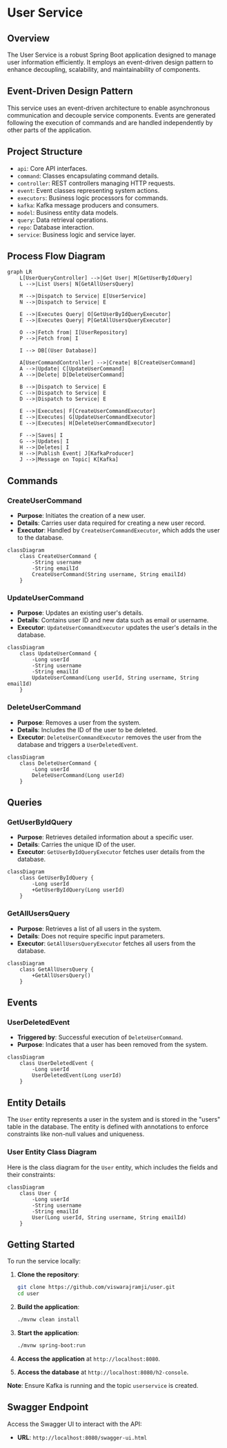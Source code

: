 
# User Service

## Overview

The User Service is a robust Spring Boot application designed to manage user information efficiently. It employs an event-driven design pattern to enhance decoupling, scalability, and maintainability of components.

## Event-Driven Design Pattern

This service uses an event-driven architecture to enable asynchronous communication and decouple service components. Events are generated following the execution of commands and are handled independently by other parts of the application.

## Project Structure

- `api`: Core API interfaces.
- `command`: Classes encapsulating command details.
- `controller`: REST controllers managing HTTP requests.
- `event`: Event classes representing system actions.
- `executors`: Business logic processors for commands.
- `kafka`: Kafka message producers and consumers.
- `model`: Business entity data models.
- `query`: Data retrieval operations.
- `repo`: Database interaction.
- `service`: Business logic and service layer.

## Process Flow Diagram

```mermaid
graph LR
    L[UserQueryController] -->|Get User| M[GetUserByIdQuery]
    L -->|List Users| N[GetAllUsersQuery]
    
    M -->|Dispatch to Service| E[UserService]
    N -->|Dispatch to Service| E
    
    E -->|Executes Query| O[GetUserByIdQueryExecutor]
    E -->|Executes Query| P[GetAllUsersQueryExecutor]
    
    O -->|Fetch from| I[UserRepository]
    P -->|Fetch from| I
    
    I --> DB[(User Database)]
    
    A[UserCommandController] -->|Create| B[CreateUserCommand]
    A -->|Update| C[UpdateUserCommand]
    A -->|Delete| D[DeleteUserCommand]
    
    B -->|Dispatch to Service| E
    C -->|Dispatch to Service| E
    D -->|Dispatch to Service| E
    
    E -->|Executes| F[CreateUserCommandExecutor]
    E -->|Executes| G[UpdateUserCommandExecutor]
    E -->|Executes| H[DeleteUserCommandExecutor]
    
    F -->|Saves| I
    G -->|Updates| I
    H -->|Deletes| I
    H -->|Publish Event| J[KafkaProducer]
    J -->|Message on Topic| K[Kafka]

```

## Commands

### CreateUserCommand

- **Purpose**: Initiates the creation of a new user.
- **Details**: Carries user data required for creating a new user record.
- **Executor**: Handled by `CreateUserCommandExecutor`, which adds the user to the database.

```mermaid
classDiagram
    class CreateUserCommand {
        -String username
        -String emailId
        CreateUserCommand(String username, String emailId)
    }
```

### UpdateUserCommand

- **Purpose**: Updates an existing user's details.
- **Details**: Contains user ID and new data such as email or username.
- **Executor**: `UpdateUserCommandExecutor` updates the user's details in the database.

```mermaid
classDiagram
    class UpdateUserCommand {
        -Long userId
        -String username
        -String emailId
        UpdateUserCommand(Long userId, String username, String emailId)
    }
```

### DeleteUserCommand

- **Purpose**: Removes a user from the system.
- **Details**: Includes the ID of the user to be deleted.
- **Executor**: `DeleteUserCommandExecutor` removes the user from the database and triggers a `UserDeletedEvent`.

```mermaid
classDiagram
    class DeleteUserCommand {
        -Long userId
        DeleteUserCommand(Long userId)
    }
```

## Queries

### GetUserByIdQuery

- **Purpose**: Retrieves detailed information about a specific user.
- **Details**: Carries the unique ID of the user.
- **Executor**: `GetUserByIdQueryExecutor` fetches user details from the database.

```mermaid
classDiagram
    class GetUserByIdQuery {
        -Long userId
        +GetUserByIdQuery(Long userId)
    }
```

### GetAllUsersQuery

- **Purpose**: Retrieves a list of all users in the system.
- **Details**: Does not require specific input parameters.
- **Executor**: `GetAllUsersQueryExecutor` fetches all users from the database.

```mermaid
classDiagram
    class GetAllUsersQuery {
        +GetAllUsersQuery()
    }
```

## Events

### UserDeletedEvent

- **Triggered by**: Successful execution of `DeleteUserCommand`.
- **Purpose**: Indicates that a user has been removed from the system.

```mermaid
classDiagram
    class UserDeletedEvent {
        -Long userId
        UserDeletedEvent(Long userId)
    }
```

## Entity Details

The `User` entity represents a user in the system and is stored in the "users" table in the database. The entity is defined with annotations to enforce constraints like non-null values and uniqueness.

### User Entity Class Diagram

Here is the class diagram for the `User` entity, which includes the fields and their constraints:

```mermaid
classDiagram
    class User {
        -Long userId
        -String username
        -String emailId
        User(Long userId, String username, String emailId)
    }
```

## Getting Started

To run the service locally:

1. **Clone the repository**:
   ```bash
   git clone https://github.com/viswarajramji/user.git
   cd user
   ```

2. **Build the application**:
   ```bash
   ./mvnw clean install
   ```

3. **Start the application**:
   ```bash
   ./mvnw spring-boot:run
   ```

4. **Access the application** at `http://localhost:8080`.

5. **Access the database** at `http://localhost:8080/h2-console`.

**Note**: Ensure Kafka is running and the topic `userservice` is created.

## Swagger Endpoint

Access the Swagger UI to interact with the API:

- **URL**: `http://localhost:8080/swagger-ui.html`
